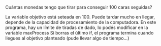 Cuántas monedas tengo que tirar para conseguir 100 caras seguidas?

La variable objetivo está seteada en 100.
Puede tardar mucho en llegar, depende de la capacidad de procesamiento de la computadora.
En este programa, hay un límite de tiradas de dado, lo podés modificar en la variable maxProcess
Si borras el último if, el programa termina cuando llegues al objetivo planteado (pude llevar algo de tiempo...)


